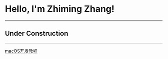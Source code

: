 # Hello, I'm Zhiming Zhang!
---
## Under Construction
---

[macOS开发教程](./posts/2016-12-20-macOS-Development-Tutorial.md)

